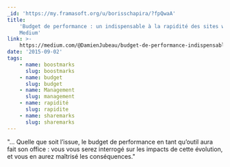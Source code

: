 ```yaml
---
_id: 'https://my.framasoft.org/u/borisschapira/?fpQwaA'
title:
    'Budget de performance : un indispensable à la rapidité des sites web —
    Medium'
link: >-
    https://medium.com/@DamienJubeau/budget-de-performance-indispensable-rapidite-sites-web-a771922e89e8
date: '2015-09-02'
tags:
    - name: boostmarks
      slug: boostmarks
    - name: budget
      slug: budget
    - name: Management
      slug: management
    - name: rapidité
      slug: rapidite
    - name: sharemarks
      slug: sharemarks
---
```


<div class="markdown"><p>&quot;... Quelle que soit l’issue, le budget de performance en tant qu’outil aura fait son office : vous vous serez interrogé sur les impacts de cette évolution, et vous en aurez maîtrisé les conséquences.&quot;
</p></div>
